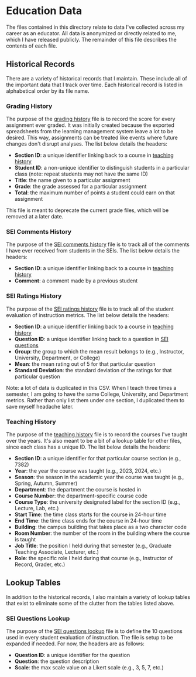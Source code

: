 # Education Data

The files contained in this directory relate to data I've collected
across my career as an educator. All data is anonymized or directly
related to me, which I have released publicly. The remainder of
this file describes the contents of each file.

## Historical Records

There are a variety of historical records that I maintain. These
include all of the important data that I track over time.
Each historical record is listed in alphabetical order by
its file name. 

### Grading History

The purpose of the [grading history](grading-history.csv) file is to
record the score for every assignment ever graded. It was initially
created because the exported spreadsheets from the learning management
system leave a lot to be desired. This way, assignments can be treated
like events where future changes don't disrupt analyses. The list below 
details the headers:

- **Section ID**: a unique identifier linking back to a course in [teaching history](teaching-history.csv)
- **Student ID**: a non-unique identifier to distinguish students in a particular class (note: 
  repeat students may not have the same ID)
- **Title**: the name given to a particular assignment
- **Grade**: the grade assessed for a particular assignment
- **Total**: the maximum number of points a student could earn on that assignment

This file is meant to deprecate the current grade files, which will be
removed at a later date.

### SEI Comments History

The purpose of the [SEI comments history](sei-comments-history.csv) file is to track
all of the comments I have ever received from students in the SEIs. The list
below details the headers:

- **Section ID**: a unique identifier linking back to a course in [teaching history](teaching-history.csv)
- **Comment**: a comment made by a previous student

### SEI Ratings History

The purpose of the [SEI ratings history](sei-ratings-history.csv) file is to track
all of the student evaluation of instruction metrics. The list
below details the headers:

- **Section ID**: a unique identifier linking back to a course in [teaching history](teaching-history.csv)
- **Question ID**: a unique identifier linking back to a question in [SEI questions](sei-questions-lookup.csv)
- **Group**: the group to which the mean result belongs to (e.g., Instructor, University, Department, or College)
- **Mean**: the mean rating out of 5 for that particular question
- **Standard Deviation**: the standard deviation of the ratings for that particular question

Note: a lot of data is duplicated in this CSV. When I teach three times a semester, I am going
to have the same College, University, and Department metrics. Rather than only list them under
one section, I duplicated them to save myself headache later. 

### Teaching History

The purpose of the [teaching history](teaching-history.csv) file is
to record the courses I've taught over the years. It's also meant
to be a bit of a lookup table for other files, since each class
has a unique ID. The list below details the headers:

- **Section ID**: a unique identifier for that particular course section (e.g., 7382)
- **Year**: the year the course was taught (e.g., 2023, 2024, etc.)
- **Season**: the season in the academic year the course was taught (e.g., Spring, Autumn, Summer)
- **Department**: the department the course is hosted in
- **Course Number**: the department-specific course code
- **Course Type**: the university designated label for the section ID (e.g., Lecture, Lab, etc.)
- **Start Time**: the time class starts for the course in 24-hour time
- **End Time**: the time class ends for the course in 24-hour time
- **Building**: the campus building that takes place as a two character code
- **Room Number**: the number of the room in the building where the course is taught
- **Job Title**: the position I held during that semester (e.g., Graduate Teaching Associate, Lecturer, etc.)
- **Role**: the specific role I held during that course (e.g., Instructor of Record, Grader, etc.)

## Lookup Tables

In addition to the historical records, I also maintain a variety
of lookup tables that exist to eliminate some of the clutter from
the tables listed above. 

### SEI Questions Lookup

The purpose of the [SEI questions lookup](sei-questions-lookup.csv) file is to define the 10 questions
used in every student evaluation of instruction. The file is setup to be
expanded if needed. For now, the headers are as follows:

- **Question ID**: a unique identifier for the question
- **Question**: the question description
- **Scale**: the max scale value on a Likert scale (e.g., 3, 5, 7, etc.)
